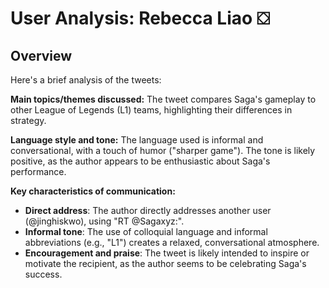 # User Analysis: Rebecca Liao ⛋

## Overview

Here's a brief analysis of the tweets:

**Main topics/themes discussed:**
The tweet compares Saga's gameplay to other League of Legends (L1) teams, highlighting their differences in strategy.

**Language style and tone:**
The language used is informal and conversational, with a touch of humor ("sharper game"). The tone is likely positive, as the author appears to be enthusiastic about Saga's performance.

**Key characteristics of communication:**

* **Direct address**: The author directly addresses another user (@jinghiskwo), using "RT @Sagaxyz:".
* **Informal tone**: The use of colloquial language and informal abbreviations (e.g., "L1") creates a relaxed, conversational atmosphere.
* **Encouragement and praise**: The tweet is likely intended to inspire or motivate the recipient, as the author seems to be celebrating Saga's success.